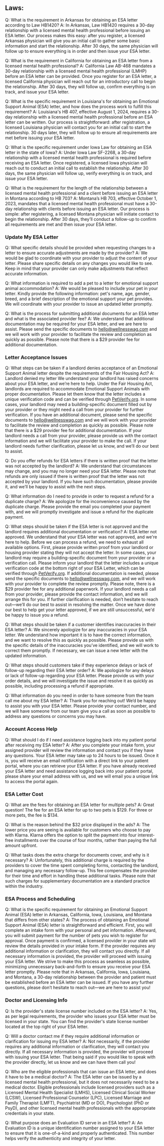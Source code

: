 ## Laws:
Q: What is the requirement in Arkansas for obtaining an ESA letter according to Law HB1420?
A: In Arkansas, Law HB1420 requires a 30-day relationship with a licensed mental health professional before issuing an ESA letter. Our process makes this easy: after you register, a licensed Arkansas physician will give you an initial call to gather some basic information and start the relationship. After 30 days, the same physician will follow up to ensure everything is in order and then issue your ESA letter.

Q: What is the requirement in California for obtaining an ESA letter from a licensed mental health professional?
A: California Law AB-468 mandates a 30-day relationship with a licensed mental health professional (LMHP) before an ESA letter can be provided. Once you register for an ESA letter, a licensed California physician will reach out for an introductory call to begin the relationship. After 30 days, they will follow up, confirm everything is on track, and issue your ESA letter.

Q: What is the specific requirement in Louisiana's for obtaining an Emotional Support Animal (ESA) letter, and how does the process work to fulfill this requirement?
A: Louisiana's HB 407, effective August 1, 2024, requires a 30-day relationship with a licensed mental health professional before an ESA letter can be written. Our process is straightforward: after registration, a licensed Louisiana physician will contact you for an initial call to start the relationship. 30 days later, they will follow up to ensure all requirements are met before issuing your ESA letter.

Q: What is the specific requirement under Iowa Law for obtaining an ESA letter in the state of Iowa?
A: Under Iowa Law SF-2268, a 30-day relationship with a licensed mental health professional is required before receiving an ESA letter. Once registered, a licensed Iowa physician will reach out to conduct an initial call to establish the relationship. After 30 days, the same physician will follow up, verify everything is on track, and issue your ESA letter.

Q: What is the requirement for the length of the relationship between a licensed mental health professional and a client before issuing an ESA letter in Montana according to HB 703?
A: Montana’s HB 703, effective October 1, 2023, mandates that a licensed mental health professional must have a 30-day relationship with clients before issuing an ESA letter. Our process is simple: after registering, a licensed Montana physician will initiate contact to begin the relationship. After 30 days, they’ll conduct a follow-up to confirm all requirements are met and then issue your ESA letter.

### Update My ESA Letter
Q: What specific details should be provided when requesting changes to a letter to ensure accurate adjustments are made by the provider?
A: We would be glad to coordinate with your provider to adjust the content of your letter. Please share specific details on any changes you would like to see. Keep in mind that your provider can only make adjustments that reflect accurate information.

Q: What information is required to add a pet to a letter for emotional support animal accommodation?
A:  We would be pleased to include your pet in your letter. Kindly provide the following information: pet's name, age, gender, breed, and a brief description of the emotional support your pet provides. We will coordinate with your provider to issue an updated letter promptly.

Q: What is the process for submitting additional documents for an ESA letter and what is the associated provider fee?
A: We understand that additional documentation may be required for your ESA letter, and we are here to assist. Please send the specific documents to [hello@wellnesswag.com](mailto:hello@wellnesswag.com) and we will work with your provider to facilitate the review and completion as quickly as possible. Please note that there is a $29 provider fee for additional documentation.

### Letter Acceptance Issues
Q: What steps can be taken if a landlord denies acceptance of an Emotional Support Animal letter despite the requirements of the Fair Housing Act?
A: Landlord denied my letter We understand your landlord has raised concerns about your ESA letter, and we’re here to help. Under the Fair Housing Act, landlords are required to accommodate Emotional Support Animals with proper documentation. Please let them know that the letter includes a unique verification code and can be verified through [PetVerify.org](http://petverify.org/). In some cases, your landlord may need a building-specific document filled out by your provider or they might need a call from your provider for further verification. If you have an additional document, please send the specific documents to [hello@wellnesswag.com](mailto:hello@wellnesswag.com) and we will work with your provider to facilitate the review and completion as quickly as possible. Please note that there is a $29 provider fee for additional documentation. If your landlord needs a call from your provider, please provide us with the contact information and we will facilitate your provider to make the call. If your landlord needs further clarification, please let us know, and we’ll do our best to assist.

Q: Do you offer refunds for ESA letters if there is written proof that the letter was not accepted by the landlord?
A: We understand that circumstances may change, and you may no longer need your ESA letter. Please note that refunds are only issued if there is written proof that the letter was not accepted by your landlord. If you have such documentation, please provide it, and we’ll be happy to assist with the next steps.

Q: What information do I need to provide in order to request a refund for a duplicate charge?
A: We apologize for the inconvenience caused by the duplicate charge. Please provide the email you completed your payment with, and we will promptly investigate and issue a refund for the duplicate payment.

Q: What steps should be taken if the ESA letter is not approved and the landlord requires additional documentation or verification?
A: ESA letter not approved. We understand that your ESA letter was not approved, and we're here to help. Before we can process a refund, we need to exhaust all available options. First, please provide written proof from your landlord or housing provider stating they will not accept the letter. In some cases, your landlord may require a building-specific document from your provider or a verification call. Please inform your landlord that the letter includes a unique verification code at the bottom right of your ESA Letter, which can be verified through [PetVerify.org](http://petverify.org/). If additional documentation is needed, please send the specific documents to [hello@wellnesswag.com](mailto:hello@wellnesswag.com), and we will work with your provider to complete the review promptly. Please note, there is a $29 provider fee for any additional paperwork. If your landlord needs a call from your provider, please provide the contact information, and we will arrange this for you. If further clarification is needed, don’t hesitate to reach out—we’ll do our best to assist in resolving the matter. Once we have done our best to help get your letter approved, if we are still unsuccessful, we'd be happy to issue you a refund.

Q: What steps should be taken if a customer identifies inaccuracies in their ESA letter?
A: We sincerely apologize for any inaccuracies in your ESA letter. We understand how important it is to have the correct information, and we want to resolve this as quickly as possible. Please provide us with the specific details of the inaccuracies you’ve identified, and we will work to correct them promptly. If necessary, we can issue a new letter with the updated information.

Q: What steps should customers take if they experience delays or lack of follow-up regarding their ESA letter order?
A: We apologize for any delays or lack of follow-up regarding your ESA letter. Please provide us with your order details, and we will investigate the issue and resolve it as quickly as possible, including processing a refund if appropriate.

Q: What information do you need in order to have someone from the team call me about my ESA letter?
A: Thank you for reaching out! We’d be happy to assist you with your ESA letter. Please provide your contact number, and we will have someone from our team give you a call as soon as possible to address any questions or concerns you may have.

### Account Access Help
Q: What should I do if I need assistance logging back into my patient portal after receiving my ESA letter?
A: After you complete your intake form, your assigned provider will review the information and contact you if they have any questions. Your ESA letter may take up to 24 hours to be issued. Once it is, you will receive an email notification with a direct link to your patient portal, where you can retrieve your ESA letter. If you have already received your ESA letter and need assistance logging back into your patient portal, please share your email address with us, and we will email you a unique link to access the portal again.

### ESA Letter Cost
Q: What are the fees for obtaining an ESA letter for multiple pets?
A: Great question! The fee for an ESA letter for up to two pets is $129. For three or more pets, the fee is $134.

Q: What is the reason behind the $32 price displayed in the ads?
A: The lower price you are seeing is available for customers who choose to pay with Klarna. Klarna offers the option to split the payment into four interest-free installments over the course of four months, rather than paying the full amount upfront.

Q: What tasks does the extra charge for documents cover, and why is it necessary?
A: Unfortunately, this additional charge is required by the providers to cover the time spent completing forms, contacting the landlord, and managing any necessary follow-up. This fee compensates the provider for their time and effort in handling these additional tasks. Please note that such charges for supplementary documentation are a standard practice within the industry.

### ESA Process and Scheduling
Q: What is the specific requirement for obtaining an Emotional Support Animal (ESA) letter in Arkansas, California, Iowa, Louisiana, and Montana that differs from other states?
A: The process of obtaining an Emotional Support Animal (ESA) letter is straightforward and efficient. First, you will complete an intake form with your personal and pet information. Afterward, you will submit payment for the number of pets you wish to register for approval. Once payment is confirmed, a licensed provider in your state will review the details provided in your intake form. If the provider requires any additional information or clarification, they will contact you directly. If all necessary information is provided, the provider will proceed with issuing your ESA letter. We strive to make this process as seamless as possible, minimizing unnecessary back-and-forth to ensure you receive your ESA letter promptly. Please note that in Arkansas, California, Iowa, Louisiana, and Montana, a 30-day relationship between the provider and patient must be established before an ESA letter can be issued. If you have any further questions, please don’t hesitate to reach out—we are here to assist you!

### Doctor and Licensing Info
Q: Is the provider's state license number included on the ESA letter?
A: Yes, as per legal requirements, the provider who issues your ESA letter must be licensed in your state. You can find the provider's state license number located at the top right of your ESA letter.

Q: Will a doctor contact me if they require additional information or clarification for issuing my ESA letter?
A: Not necessarily, if the provider requires any additional information or clarification, they will contact you directly. If all necessary information is provided, the provider will proceed with issuing your ESA letter. That being said if you would like to speak with the provider directly, let us know and we can have them call you!

Q: Who are the eligible professionals that can issue an ESA letter, and does it have to be a medical doctor?
A: The ESA letter can be issued by a licensed mental health professional, but it does not necessarily need to be a medical doctor. Eligible professionals include licensed providers such as a Licensed Mental Health Specialist (LMHS), Licensed Clinical Social Worker (LCSW), Licensed Professional Counselor (LPC), Licensed Marriage and Family Therapist (LMFT), Psychiatrist (MD or DO), Psychologist (PhD or PsyD), and other licensed mental health professionals with the appropriate credentials in your state.

Q: What purpose does an Evaluation ID serve in an ESA letter?
A: An Evaluation ID is a unique identification number assigned to your ESA letter to ensure that it is one-of-a-kind and properly authenticated. This number helps verify the authenticity and integrity of your letter.
